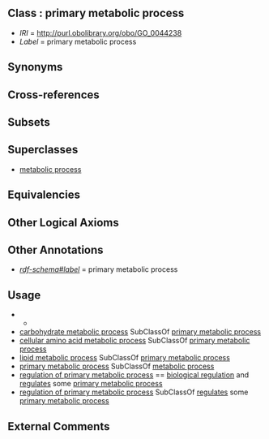 
## Class : primary metabolic process

 * *IRI* = http://purl.obolibrary.org/obo/GO_0044238
 * *Label* = primary metabolic process

## Synonyms


## Cross-references


## Subsets


## Superclasses

 * [metabolic process](../../GO/52/GO_0008152.md)

## Equivalencies


## Other Logical Axioms


## Other Annotations

 * *[rdf-schema#label](../../el/rdf-schema#label.md)* = primary metabolic process

## Usage

 * -
 * [carbohydrate metabolic process](../../GO/75/GO_0005975.md) SubClassOf [primary metabolic process](../../GO/38/GO_0044238.md)
 * [cellular amino acid metabolic process](../../GO/20/GO_0006520.md) SubClassOf [primary metabolic process](../../GO/38/GO_0044238.md)
 * [lipid metabolic process](../../GO/29/GO_0006629.md) SubClassOf [primary metabolic process](../../GO/38/GO_0044238.md)
 * [primary metabolic process](../../GO/38/GO_0044238.md) SubClassOf [metabolic process](../../GO/52/GO_0008152.md)
 * [regulation of primary metabolic process](../../GO/90/GO_0080090.md) == [biological regulation](../../GO/07/GO_0065007.md) and [regulates](../../RO/11/RO_0002211.md) some [primary metabolic process](../../GO/38/GO_0044238.md)
 * [regulation of primary metabolic process](../../GO/90/GO_0080090.md) SubClassOf [regulates](../../RO/11/RO_0002211.md) some [primary metabolic process](../../GO/38/GO_0044238.md)

## External Comments

